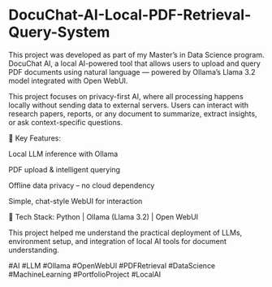 # DocuChat-AI-Local-PDF-Retrieval-Query-System
This project was developed as part of my Master’s in Data Science program. DocuChat AI, a local AI-powered tool that allows users to upload and query PDF documents using natural language — powered by Ollama’s Llama 3.2 model integrated with Open WebUI.

This project focuses on privacy-first AI, where all processing happens locally without sending data to external servers. Users can interact with research papers, reports, or any document to summarize, extract insights, or ask context-specific questions.

🔧 Key Features:

Local LLM inference with Ollama

PDF upload & intelligent querying

Offline data privacy – no cloud dependency

Simple, chat-style WebUI for interaction

🧠 Tech Stack: Python | Ollama (Llama 3.2) | Open WebUI

This project helped me understand the practical deployment of LLMs, environment setup, and integration of local AI tools for document understanding.

#AI #LLM #Ollama #OpenWebUI #PDFRetrieval #DataScience #MachineLearning #PortfolioProject #LocalAI
